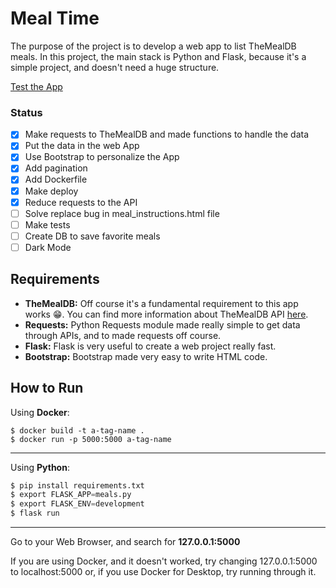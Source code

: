 # Meal Time
The purpose of the project is to develop a web app to list TheMealDB meals.
In this project, the main stack is Python and Flask, because it's a simple project, and doesn't need a huge structure.

[Test the App](http://flask-env.eba-k4emjss7.sa-east-1.elasticbeanstalk.com/)

### Status
- [x] Make requests to TheMealDB and made functions to handle the data
- [x] Put the data in the web App
- [x] Use Bootstrap to personalize the App
- [x] Add pagination
- [x] Add Dockerfile
- [x] Make deploy
- [x] Reduce requests to the API
- [ ] Solve replace bug in meal_instructions.html file
- [ ] Make tests
- [ ] Create DB to save favorite meals
- [ ] Dark Mode

## Requirements
- **TheMealDB:** Off course it's a fundamental requirement to this app works 😁. You can find more information about TheMealDB API [here](https://www.themealdb.com/api.php).
- **Requests:** Python Requests module made really simple to get data through APIs, and to made requests off course.
- **Flask:** Flask is very useful to create a web project really fast.
- **Bootstrap:** Bootstrap made very easy to write HTML code.

## How to Run
Using **Docker**:
```
$ docker build -t a-tag-name .
$ docker run -p 5000:5000 a-tag-name
```
___
Using **Python**:
```python
$ pip install requirements.txt
$ export FLASK_APP=meals.py
$ export FLASK_ENV=development
$ flask run
```
___
Go to your Web Browser, and search for **127.0.0.1:5000**

If you are using Docker, and it doesn't worked, try changing 127.0.0.1:5000 to localhost:5000 or, if you use Docker for Desktop, try running through it.
